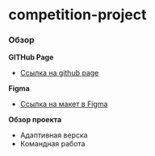# competition-project
### Обзор

**GITHub  Page**

* [Ссылка на github page](https://github.com/IvanDavydenkov/mesto)

**Figma**

* [Ссылка на макет в Figma](https://www.figma.com/file/G3UWFlQmNtNs67751YiDH2/Month-of-Landings_external-link?node-id=0%3A1&t=HIcohnwgHjSrI9x0-0)

**Обзор проекта**

- Адаптивная верска
- Командная работа
